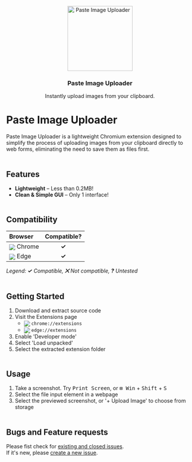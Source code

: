 <p align="center">
    <img src="https://i.imgur.com/U46jQaJ.png" alt="Paste Image Uploader" width="175" height="175">
</p>

<h3 align="center">Paste Image Uploader</h3>
<p align="center">Instantly upload images from your clipboard.</p>

# Paste Image Uploader
Paste Image Uploader is a lightweight Chromium extension designed to simplify the process of uploading images from your clipboard directly to web forms, eliminating the need to save them as files first.
<br><br>

## Features
- **Lightweight** – Less than 0.2MB!
- **Clean & Simple GUI** – Only 1 interface!
<br><br>

## Compatibility
| Browser | Compatible? |
| :------ | :---------: |
| <sub>![](https://www.w3schools.com/images/compatible_chrome2020.png)</sub> Chrome  | **✓** |
| <sub>![](https://www.w3schools.com/images/compatible_edge2020.png)</sub> Edge      | **✓** |

_Legend: **✓** Compatible, **⨉** Not compatible, **?** Untested_
<br><br>

## Getting Started
1. Download and extract source code
2. Visit the Extensions page
    - <sub>![](https://www.w3schools.com/images/compatible_chrome2020.png)</sub> `chrome://extensions`
    - <sub>![](https://www.w3schools.com/images/compatible_edge2020.png)</sub> `edge://extensions`
3. Enable 'Developer mode'
4. Select 'Load unpacked'
5. Select the extracted extension folder
<br><br>

## Usage
1. Take a screenshot. Try <kbd>Print Screen</kbd>, or <kbd>⊞ Win</kbd> + <kbd>Shift</kbd> + <kbd>S</kbd>
2. Select the file input element in a webpage
3. Select the previewed screenshot, or '+ Upload Image' to choose from storage
<br><br>

## Bugs and Feature requests
Please fist check for [existing and closed issues](https://github.com/kazcfz/Paste-Image-Uploader/issues?q=is%3Aissue).<br>
If it's new, please [create a new issue](https://github.com/kazcfz/Paste-Image-Uploader/issues/new/choose).


